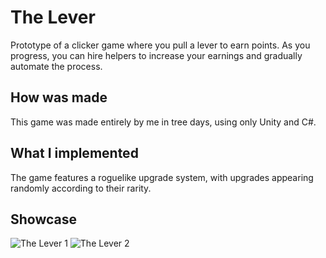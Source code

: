 # The Lever

Prototype of a clicker game where you pull a lever to earn points. As you progress, you can hire helpers to increase your earnings and gradually automate the process.

## How was made
This game was made entirely by me in tree days, using only Unity and C#.

## What I implemented
The game features a roguelike upgrade system, with upgrades appearing randomly according to their rarity.

## Showcase

![The Lever 1](https://github.com/user-attachments/assets/e9b51d58-01f9-4b5f-a167-95d60145a72f)  ![The Lever 2](https://github.com/user-attachments/assets/d349473f-2c93-4da8-b64c-994e586a60ff)
